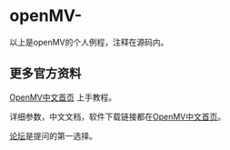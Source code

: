 # openMV-
以上是openMV的个人例程，注释在源码内。

## 更多官方资料

[OpenMV中文首页](http://openmv.cc) 上手教程。


详细参数，中文文档，软件下载链接都在[OpenMV中文首页](http://openmv.cc)。


[论坛](https://forum.singtown.com/)是提问的第一选择。
